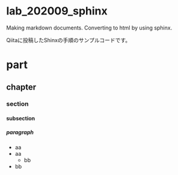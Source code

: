 # lab_202009_sphinx
Making markdown documents. Converting to html by using sphinx.

Qiitaに投稿したShinxの手順のサンプルコードです。


# part
## chapter
### section
#### subsection
##### paragraph
- aa
- aa
  - bb
- bb
